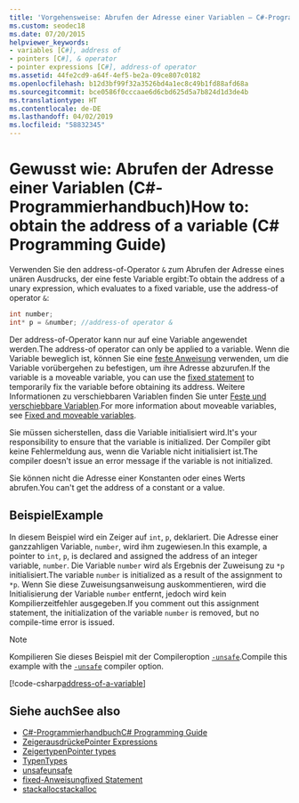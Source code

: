 ```yaml
---
title: 'Vorgehensweise: Abrufen der Adresse einer Variablen – C#-Programmierhandbuch'
ms.custom: seodec18
ms.date: 07/20/2015
helpviewer_keywords:
- variables [C#], address of
- pointers [C#], & operator
- pointer expressions [C#], address-of operator
ms.assetid: 44fe2cd9-a64f-4ef5-be2a-09ce807c0182
ms.openlocfilehash: b12d3bf99f32a3526bd4a1ec8c49b1fd88afd68a
ms.sourcegitcommit: bce0586f0cccaae6d6cbd625d5a7b824d1d3de4b
ms.translationtype: HT
ms.contentlocale: de-DE
ms.lasthandoff: 04/02/2019
ms.locfileid: "58832345"
---
```

# <a name="how-to-obtain-the-address-of-a-variable-c-programming-guide"></a><span data-ttu-id="0af42-102">Gewusst wie: Abrufen der Adresse einer Variablen (C#-Programmierhandbuch)</span><span class="sxs-lookup"><span data-stu-id="0af42-102">How to: obtain the address of a variable (C# Programming Guide)</span></span>

<span data-ttu-id="0af42-103">Verwenden Sie den address-of-Operator `&` zum Abrufen der Adresse eines unären Ausdrucks, der eine feste Variable ergibt:</span><span class="sxs-lookup"><span data-stu-id="0af42-103">To obtain the address of a unary expression, which evaluates to a fixed variable, use the address-of operator `&`:</span></span>  
  
```csharp  
int number;  
int* p = &number; //address-of operator &  
```  
  
 <span data-ttu-id="0af42-104">Der address-of-Operator kann nur auf eine Variable angewendet werden.</span><span class="sxs-lookup"><span data-stu-id="0af42-104">The address-of operator can only be applied to a variable.</span></span> <span data-ttu-id="0af42-105">Wenn die Variable beweglich ist, können Sie eine [feste Anweisung](../../../csharp/language-reference/keywords/fixed-statement.md) verwenden, um die Variable vorübergehen zu befestigen, um ihre Adresse abzurufen.</span><span class="sxs-lookup"><span data-stu-id="0af42-105">If the variable is a moveable variable, you can use the [fixed statement](../../../csharp/language-reference/keywords/fixed-statement.md) to temporarily fix the variable before obtaining its address.</span></span> <span data-ttu-id="0af42-106">Weitere Informationen zu verschiebbaren Variablen finden Sie unter [Feste und verschiebbare Variablen](/dotnet/csharp/language-reference/language-specification/unsafe-code#fixed-and-moveable-variables).</span><span class="sxs-lookup"><span data-stu-id="0af42-106">For more information about moveable variables, see [Fixed and moveable variables](/dotnet/csharp/language-reference/language-specification/unsafe-code#fixed-and-moveable-variables).</span></span> 
  
 <span data-ttu-id="0af42-107">Sie müssen sicherstellen, dass die Variable initialisiert wird.</span><span class="sxs-lookup"><span data-stu-id="0af42-107">It's your responsibility to ensure that the variable is initialized.</span></span> <span data-ttu-id="0af42-108">Der Compiler gibt keine Fehlermeldung aus, wenn die Variable nicht initialisiert ist.</span><span class="sxs-lookup"><span data-stu-id="0af42-108">The compiler doesn't issue an error message if the variable is not initialized.</span></span>  
  
 <span data-ttu-id="0af42-109">Sie können nicht die Adresse einer Konstanten oder eines Werts abrufen.</span><span class="sxs-lookup"><span data-stu-id="0af42-109">You can't get the address of a constant or a value.</span></span>  
  
## <a name="example"></a><span data-ttu-id="0af42-110">Beispiel</span><span class="sxs-lookup"><span data-stu-id="0af42-110">Example</span></span>  
 <span data-ttu-id="0af42-111">In diesem Beispiel wird ein Zeiger auf `int`, `p`, deklariert. Die Adresse einer ganzzahligen Variable, `number`, wird ihm zugewiesen.</span><span class="sxs-lookup"><span data-stu-id="0af42-111">In this example, a pointer to `int`, `p`, is declared and assigned the address of an integer variable, `number`.</span></span> <span data-ttu-id="0af42-112">Die Variable `number` wird als Ergebnis der Zuweisung zu `*p` initialisiert.</span><span class="sxs-lookup"><span data-stu-id="0af42-112">The variable `number` is initialized as a result of the assignment to `*p`.</span></span> <span data-ttu-id="0af42-113">Wenn Sie diese Zuweisungsanweisung auskommentieren, wird die Initialisierung der Variable `number` entfernt, jedoch wird kein Kompilierzeitfehler ausgegeben.</span><span class="sxs-lookup"><span data-stu-id="0af42-113">If you comment out this assignment statement, the initialization of the variable `number` is removed, but no compile-time error is issued.</span></span>  

> [!NOTE]
> <span data-ttu-id="0af42-114">Kompilieren Sie dieses Beispiel mit der Compileroption [`-unsafe`](../../language-reference/compiler-options/unsafe-compiler-option.md).</span><span class="sxs-lookup"><span data-stu-id="0af42-114">Compile this example with the [`-unsafe`](../../language-reference/compiler-options/unsafe-compiler-option.md) compiler option.</span></span>
  
 [!code-csharp[address-of-a-variable](~/samples/snippets/csharp/VS_Snippets_VBCSharp/csProgGuidePointers/CS/Pointers.cs#8)]  
  
## <a name="see-also"></a><span data-ttu-id="0af42-115">Siehe auch</span><span class="sxs-lookup"><span data-stu-id="0af42-115">See also</span></span>

- [<span data-ttu-id="0af42-116">C#-Programmierhandbuch</span><span class="sxs-lookup"><span data-stu-id="0af42-116">C# Programming Guide</span></span>](../../../csharp/programming-guide/index.md)
- [<span data-ttu-id="0af42-117">Zeigerausdrücke</span><span class="sxs-lookup"><span data-stu-id="0af42-117">Pointer Expressions</span></span>](../../../csharp/programming-guide/unsafe-code-pointers/pointer-expressions.md)
- [<span data-ttu-id="0af42-118">Zeigertypen</span><span class="sxs-lookup"><span data-stu-id="0af42-118">Pointer types</span></span>](../../../csharp/programming-guide/unsafe-code-pointers/pointer-types.md)
- [<span data-ttu-id="0af42-119">Typen</span><span class="sxs-lookup"><span data-stu-id="0af42-119">Types</span></span>](../../../csharp/language-reference/keywords/types.md)
- [<span data-ttu-id="0af42-120">unsafe</span><span class="sxs-lookup"><span data-stu-id="0af42-120">unsafe</span></span>](../../../csharp/language-reference/keywords/unsafe.md)
- [<span data-ttu-id="0af42-121">fixed-Anweisung</span><span class="sxs-lookup"><span data-stu-id="0af42-121">fixed Statement</span></span>](../../../csharp/language-reference/keywords/fixed-statement.md)
- [<span data-ttu-id="0af42-122">stackalloc</span><span class="sxs-lookup"><span data-stu-id="0af42-122">stackalloc</span></span>](../../../csharp/language-reference/keywords/stackalloc.md)
